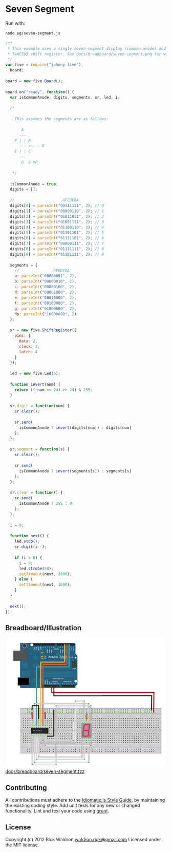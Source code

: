 # Seven Segment

Run with:
```bash
node eg/seven-segment.js
```


```javascript
/**
 * This example uses a single seven-segment display (common anode) and a
 * 74HC595 shift register. See docs/breadboard/seven-segment.png for wiring.
 */
var five = require("johnny-five"),
  board;

board = new five.Board();

board.on("ready", function() {
  var isCommonAnode, digits, segments, sr, led, i;

  /*

    This assumes the segments are as follows:

       A
      ---
    F | | B
      --- <---- G
    E | | C
      ---
       D  o DP

   */

  isCommonAnode = true;
  digits = [];

  //                    .GFEDCBA
  digits[0] = parseInt("00111111", 2); // 0
  digits[1] = parseInt("00000110", 2); // 1
  digits[2] = parseInt("01011011", 2); // 2
  digits[3] = parseInt("01001111", 2); // 3
  digits[4] = parseInt("01100110", 2); // 4
  digits[5] = parseInt("01101101", 2); // 5
  digits[6] = parseInt("01111101", 2); // 6
  digits[7] = parseInt("00000111", 2); // 7
  digits[8] = parseInt("01111111", 2); // 8
  digits[9] = parseInt("01101111", 2); // 9

  segments = {
    //              .GFEDCBA
    a: parseInt("00000001", 2),
    b: parseInt("00000010", 2),
    c: parseInt("00000100", 2),
    d: parseInt("00001000", 2),
    e: parseInt("00010000", 2),
    f: parseInt("00100000", 2),
    g: parseInt("01000000", 2),
    dp: parseInt("10000000", 2)
  };

  sr = new five.ShiftRegister({
    pins: {
      data: 2,
      clock: 3,
      latch: 4
    }
  });

  led = new five.Led(5);

  function invert(num) {
    return ((~num << 24) >> 24) & 255;
  }

  sr.digit = function(num) {
    sr.clear();

    sr.send(
      isCommonAnode ? invert(digits[num]) : digits[num]
    );
  };

  sr.segment = function(s) {
    sr.clear();

    sr.send(
      isCommonAnode ? invert(segments[s]) : segments[s]
    );
  };

  sr.clear = function() {
    sr.send(
      isCommonAnode ? 255 : 0
    );
  };

  i = 9;

  function next() {
    led.stop();
    sr.digit(i--);

    if (i < 0) {
      i = 9;
      led.strobe(50);
      setTimeout(next, 2000);
    } else {
      setTimeout(next, 1000);
    }
  }

  next();
});

```


## Breadboard/Illustration


![docs/breadboard/seven-segment.png](breadboard/seven-segment.png)
[docs/breadboard/seven-segment.fzz](breadboard/seven-segment.fzz)









## Contributing
All contributions must adhere to the [Idiomatic.js Style Guide](https://github.com/rwldrn/idiomatic.js),
by maintaining the existing coding style. Add unit tests for any new or changed functionality. Lint and test your code using [grunt](https://github.com/cowboy/grunt).

## License
Copyright (c) 2012 Rick Waldron <waldron.rick@gmail.com>
Licensed under the MIT license.
